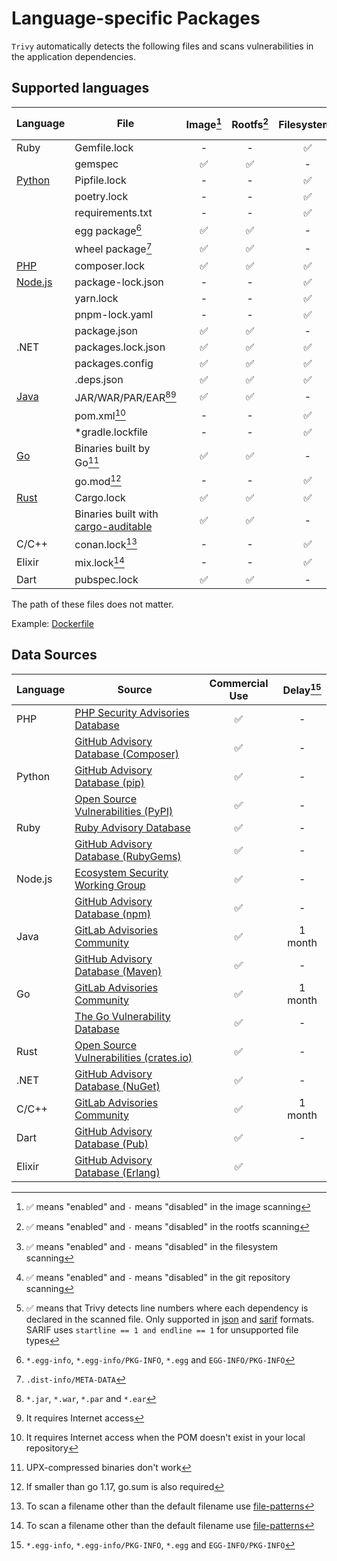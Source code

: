 # Language-specific Packages

`Trivy` automatically detects the following files and scans vulnerabilities in the application dependencies.

## Supported languages

| Language             | File                                                                                       | Image[^8] | Rootfs[^9] | Filesystem[^10] | Repository[^11] | Dev dependencies | Dependency location[^12] |
|----------------------|--------------------------------------------------------------------------------------------|:---------:|:----------:|:---------------:|:---------------:|------------------|:------------------------:|
| Ruby                 | Gemfile.lock                                                                               |     -     |     -      |        ✅        |        ✅        | included         |            -             |
|                      | gemspec                                                                                    |     ✅     |     ✅      |        -        |        -        | included         |            -             |
| [Python](python.md)  | Pipfile.lock                                                                               |     -     |     -      |        ✅        |        ✅        | excluded         |            ✅             |
|                      | poetry.lock                                                                                |     -     |     -      |        ✅        |        ✅        | excluded         |            -             |
|                      | requirements.txt                                                                           |     -     |     -      |        ✅        |        ✅        | included         |            -             |
|                      | egg package[^1]                                                                            |     ✅     |     ✅      |        -        |        -        | excluded         |            -             |
|                      | wheel package[^2]                                                                          |     ✅     |     ✅      |        -        |        -        | excluded         |            -             |
| [PHP](php.md)        | composer.lock                                                                              |     ✅     |     ✅      |        ✅        |        ✅        | excluded         |            ✅             |
| [Node.js](nodejs.md) | package-lock.json                                                                          |     -     |     -      |        ✅        |        ✅        | excluded         |            ✅             |
|                      | yarn.lock                                                                                  |     -     |     -      |        ✅        |        ✅        | included         |            ✅             |
|                      | pnpm-lock.yaml                                                                             |     -     |     -      |        ✅        |        ✅        | excluded         |            -             |
|                      | package.json                                                                               |     ✅     |     ✅      |        -        |        -        | excluded         |            -             |
| .NET                 | packages.lock.json                                                                         |     ✅     |     ✅      |        ✅        |        ✅        | included         |            ✅             |
|                      | packages.config                                                                            |     ✅     |     ✅      |        ✅        |        ✅        | excluded         |            -             |
|                      | .deps.json                                                                                 |     ✅     |     ✅      |        ✅        |        ✅        | excluded         |            ✅             |
| [Java](java.md)      | JAR/WAR/PAR/EAR[^3][^4]                                                                    |     ✅     |     ✅      |        -        |        -        | included         |            -             |
|                      | pom.xml[^5]                                                                                |     -     |     -      |        ✅        |        ✅        | excluded         |            -             |
|                      | *gradle.lockfile                                                                           |     -     |     -      |        ✅        |        ✅        | excluded         |            -             |
| [Go](golang.md)      | Binaries built by Go[^6]                                                                   |     ✅     |     ✅      |        -        |        -        | excluded         |            -             |
|                      | go.mod[^7]                                                                                 |     -     |     -      |        ✅        |        ✅        | included         |            -             |
| [Rust](rust.md)      | Cargo.lock                                                                                 |     ✅     |     ✅      |        ✅        |        ✅        | excluded         |            ✅             |
|                      | Binaries built with [cargo-auditable](https://github.com/rust-secure-code/cargo-auditable) |     ✅     |     ✅      |        -        |        -        | excluded         |            -             |
| C/C++                | conan.lock[^13]                                                                            |     -     |     -      |        ✅        |        ✅        | excluded         |            -             |   
| Elixir               | mix.lock[^13]                                                                              |     -     |     -      |        ✅        |        ✅        | excluded         |            ✅             |
| Dart                 | pubspec.lock                                                                               |     ✅     |     ✅      |        -        |        -        | included         |            -             |

The path of these files does not matter.

Example: [Dockerfile](https://github.com/aquasecurity/trivy-ci-test/blob/main/Dockerfile)

[^1]: `*.egg-info`, `*.egg-info/PKG-INFO`, `*.egg` and `EGG-INFO/PKG-INFO`
[^2]: `.dist-info/META-DATA`
[^3]: `*.jar`, `*.war`, `*.par` and `*.ear`
[^4]: It requires Internet access
[^5]: It requires Internet access when the POM doesn't exist in your local repository
[^6]: UPX-compressed binaries don't work
[^7]: If smaller than go 1.17, go.sum is also required
[^8]: ✅ means "enabled" and `-` means "disabled" in the image scanning
[^9]: ✅ means "enabled" and `-` means "disabled" in the rootfs scanning
[^10]: ✅ means "enabled" and `-` means "disabled" in the filesystem scanning
[^11]: ✅ means "enabled" and `-` means "disabled" in the git repository scanning
[^12]: ✅ means that Trivy detects line numbers where each dependency is declared in the scanned file. Only supported in [json](../examples/report.md#json) and [sarif](../examples/report.md#sarif) formats. SARIF uses `startline == 1 and endline == 1` for unsupported file types
[^13]: To scan a filename other than the default filename use [file-patterns](../examples/others.md#file-patterns)
[^14]: When you scan `Cargo.lock` and `Cargo.toml` together. See about it [here](/rust.md#cargo).

## Data Sources

| Language | Source                                              | Commercial Use | Delay[^1] |
|----------|-----------------------------------------------------|:--------------:|:---------:|
| PHP      | [PHP Security Advisories Database][php]             |       ✅        |     -     |
|          | [GitHub Advisory Database (Composer)][php-ghsa]     |       ✅        |     -     |
| Python   | [GitHub Advisory Database (pip)][python-ghsa]       |       ✅        |     -     |
|          | [Open Source Vulnerabilities (PyPI)][python-osv]    |       ✅        |     -     |
| Ruby     | [Ruby Advisory Database][ruby]                      |       ✅        |     -     |
|          | [GitHub Advisory Database (RubyGems)][ruby-ghsa]    |       ✅        |     -     |
| Node.js  | [Ecosystem Security Working Group][nodejs]          |       ✅        |     -     |
|          | [GitHub Advisory Database (npm)][nodejs-ghsa]       |       ✅        |     -     |
| Java     | [GitLab Advisories Community][gitlab]               |       ✅        |  1 month  |
|          | [GitHub Advisory Database (Maven)][java-ghsa]       |       ✅        |     -     |
| Go       | [GitLab Advisories Community][gitlab]               |       ✅        |  1 month  |
|          | [The Go Vulnerability Database][go]                 |       ✅        |     -     |
| Rust     | [Open Source Vulnerabilities (crates.io)][rust-osv] |       ✅        |     -     |
| .NET     | [GitHub Advisory Database (NuGet)][dotnet-ghsa]     |       ✅        |     -     |
| C/C++    | [GitLab Advisories Community][gitlab]               |       ✅        |  1 month  |
| Dart     | [GitHub Advisory Database (Pub)][pub-ghsa]          |       ✅        |     -     |
| Elixir   | [GitHub Advisory Database (Erlang)][erlang-ghsa]    |       ✅        |           |

[^1]: Intentional delay between vulnerability disclosure and registration in the DB

[php-ghsa]: https://github.com/advisories?query=ecosystem%3Acomposer
[python-ghsa]: https://github.com/advisories?query=ecosystem%3Apip
[ruby-ghsa]: https://github.com/advisories?query=ecosystem%3Arubygems
[nodejs-ghsa]: https://github.com/advisories?query=ecosystem%3Anpm
[java-ghsa]: https://github.com/advisories?query=ecosystem%3Amaven
[dotnet-ghsa]: https://github.com/advisories?query=ecosystem%3Anuget
[pub-ghsa]: https://github.com/advisories?query=ecosystem%3Apub
[erlang-ghsa]: https://github.com/advisories?query=ecosystem%3Aerlang

[php]: https://github.com/FriendsOfPHP/security-advisories
[ruby]: https://github.com/rubysec/ruby-advisory-db
[nodejs]: https://github.com/nodejs/security-wg
[gitlab]: https://gitlab.com/gitlab-org/advisories-community
[go]: https://github.com/golang/vulndb

[python-osv]: https://osv.dev/list?q=&ecosystem=PyPI
[rust-osv]: https://osv.dev/list?q=&ecosystem=crates.io